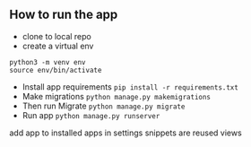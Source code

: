 
## How to run the app 
- clone to local repo
- create a virtual env 

 ```
 python3 -m venv env 
 source env/bin/activate

 ```

- Install app requirements `pip install -r requirements.txt`
- Make migrations `python manage.py makemigrations`
- Then run Migrate `python manage.py migrate`
- Run app `python manage.py runserver`




add app to installed apps in settings
snippets are reused views